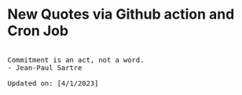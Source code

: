 # New Quotes via Github action and Cron Job

<pre>
<!-- #quote -->
Commitment is an act, not a word.
- Jean-Paul Sartre

Updated on: [4/1/2023]
<!-- #quoteEnd -->
</pre>
